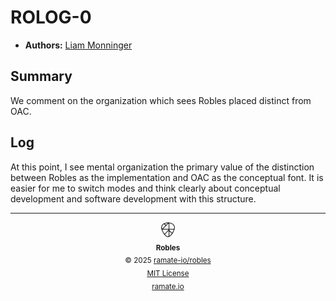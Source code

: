 # ROLOG-0
- **Authors:** [Liam Monninger](mailto:liam@ramate.io)

## Summary
We comment on the organization which sees Robles placed distinct from OAC.

## Log
At this point, I see mental organization the primary value of the distinction between Robles as the implementation and OAC as the conceptual font. It is easier for me to switch modes and think clearly about conceptual development and software development with this structure.

<!--ROBLES FOOTER: DO NOT REMOVE THIS LINE-->
---

<div align="center">
  <picture>
    <source srcset="./assets/robles-inverted-transparent.png" media="(prefers-color-scheme: dark)">
    <img height="24" src="./assets/robles-transparent.png" alt="Robles"/>
  </picture>
  <br/>
  <sub>
    <b>Robles</b>
    <br/>
    &copy; 2025 <a href="https://github.com/ramate-io/robles">ramate-io/robles</a>
    <br/>
    <a href="https://github.com/ramate-io/robles/blob/main/LICENSE">MIT License</a>
    <br/>
    <a href="https://www.ramate.io">ramate.io</a>
  </sub>
</div>

